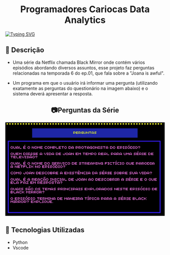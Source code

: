 <h1 align="center"> Programadores Cariocas Data Analytics </h1>

<p aling="center">
  <a aling="center" href="https://git.io/typing-svg"><img src="https://readme-typing-svg.demolab.com?font=Fira+Code&weight=600&pause=1000&color=27F72B&background=D247FF00&random=false&width=435&lines=Projeto+em+Python_Black+Mirror_Senac_Resilia" alt="Typing SVG" /></a>
</p>

## :pushpin: Descrição
- Uma série da Netflix chamada Black Mirror onde contém vários episódios abordando diversos assuntos, esse projeto faz perguntas relacionadas na temporada 6 do ep.01, que fala sobre a "Joana is awful".

- Um programa em que o usuário irá informar uma pergunta (utilizando exatamente as perguntas do questionário na imagem abaixo) e o sistema deverá apresentar a resposta.
 
## <h2 align="center"> :camera:Perguntas da Série</h2>
![perguntas](https://raw.githubusercontent.com/MBrito0/Projeto_Black_Mirror/main/perguntas.png)

## :wrench: Tecnologias Utilizadas
 - Python
 - Vscode
